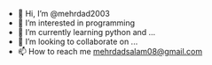 - 👋 Hi, I’m @mehrdad2003
- 👀 I’m interested in programming
- 🌱 I’m currently learning python and ...
- 💞️ I’m looking to collaborate on ...
- 📫 How to reach me mehrdadsalam08@gmail.com

<!---
mehrdad2003/mehrdad2003 is a ✨ special ✨ repository because its `README.md` (this file) appears on your GitHub profile.
You can click the Preview link to take a look at your changes.
--->
